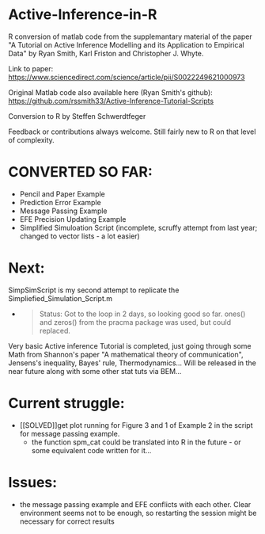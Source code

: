 # Active-Inference-in-R

 R conversion of matlab code from the supplemantary material
 of the paper "A Tutorial on Active Inference Modelling and its Application to Empirical Data" 
 by Ryan Smith, Karl Friston and Christopher J. Whyte.

 Link to paper: https://www.sciencedirect.com/science/article/pii/S0022249621000973
 
 Original Matlab code also available here (Ryan Smith's github):  https://github.com/rssmith33/Active-Inference-Tutorial-Scripts

 Conversion to R by Steffen Schwerdtfeger

 Feedback or contributions always welcome. Still fairly new to R on that level of complexity.
 
 
# CONVERTED SO FAR:

- Pencil and Paper Example
- Prediction Error Example
- Message Passing Example
- EFE Precision Updating Example 
- Simplified Simuloation Script (incomplete, scruffy attempt from last year; changed to vector lists - a lot easier)

# Next:
SimpSimScript is my second attempt to replicate the Simpliefied_Simulation_Script.m 
- > Status: Got to the loop in 2 days, so looking good so far. ones() and zeros() from the pracma package was used, but could replaced.
  
Very basic Active inference Tutorial is completed, just going through some Math from Shannon's paper "A mathematical theory of communication", 
Jensens's inequality, Bayes' rule, Thermodynamics... Will be released in the near future along with some other stat tuts via BEM... 

# Current struggle: 
 - [[SOLVED]]get plot running for Figure 3 and 1 of Example 2 in the script for message passing example. 
      - the function spm_cat could be translated into R in the future - or some equivalent code written for it... 

# Issues:
- the message passing example and EFE conflicts with each other. Clear environment seems not to be enough, so restarting the 
  session might be necessary for correct results


 
